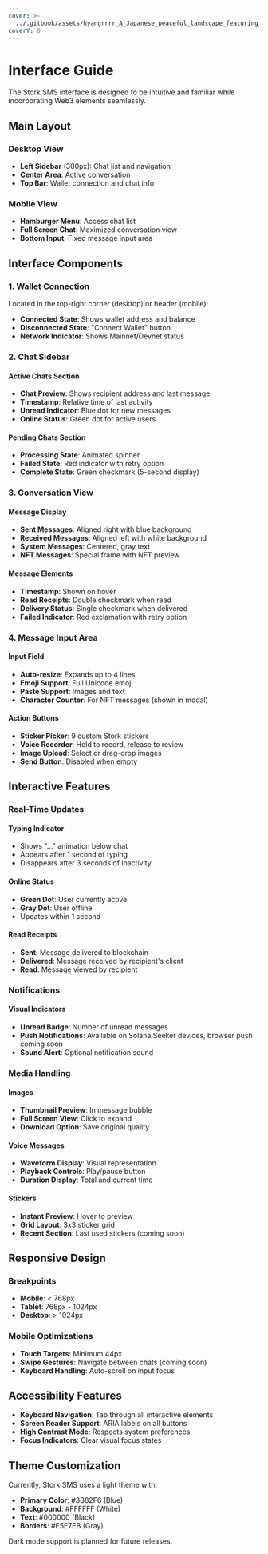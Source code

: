 ```yaml
---
cover: >-
  ../.gitbook/assets/hyangrrrr_A_Japanese_peaceful_landscape_featuring_reeds_in_th_a3a00df0-c3f5-4755-9838-b92c0abb13e2_1.png
coverY: 0
---
```


# Interface Guide

The Stork SMS interface is designed to be intuitive and familiar while incorporating Web3 elements seamlessly.

## Main Layout

### Desktop View

* **Left Sidebar** (300px): Chat list and navigation
* **Center Area**: Active conversation
* **Top Bar**: Wallet connection and chat info

### Mobile View

* **Hamburger Menu**: Access chat list
* **Full Screen Chat**: Maximized conversation view
* **Bottom Input**: Fixed message input area

## Interface Components

### 1. Wallet Connection

Located in the top-right corner (desktop) or header (mobile):

* **Connected State**: Shows wallet address and balance
* **Disconnected State**: "Connect Wallet" button
* **Network Indicator**: Shows Mainnet/Devnet status

### 2. Chat Sidebar

#### Active Chats Section

* **Chat Preview**: Shows recipient address and last message
* **Timestamp**: Relative time of last activity
* **Unread Indicator**: Blue dot for new messages
* **Online Status**: Green dot for active users

#### Pending Chats Section

* **Processing State**: Animated spinner
* **Failed State**: Red indicator with retry option
* **Complete State**: Green checkmark (5-second display)

### 3. Conversation View

#### Message Display

* **Sent Messages**: Aligned right with blue background
* **Received Messages**: Aligned left with white background
* **System Messages**: Centered, gray text
* **NFT Messages**: Special frame with NFT preview

#### Message Elements

* **Timestamp**: Shown on hover
* **Read Receipts**: Double checkmark when read
* **Delivery Status**: Single checkmark when delivered
* **Failed Indicator**: Red exclamation with retry option

### 4. Message Input Area

#### Input Field

* **Auto-resize**: Expands up to 4 lines
* **Emoji Support**: Full Unicode emoji
* **Paste Support**: Images and text
* **Character Counter**: For NFT messages (shown in modal)

#### Action Buttons

* **Sticker Picker**: 9 custom Stork stickers
* **Voice Recorder**: Hold to record, release to review
* **Image Upload**: Select or drag-drop images
* **Send Button**: Disabled when empty

## Interactive Features

### Real-Time Updates

#### Typing Indicator

* Shows "..." animation below chat
* Appears after 1 second of typing
* Disappears after 3 seconds of inactivity

#### Online Status

* **Green Dot**: User currently active
* **Gray Dot**: User offline
* Updates within 1 second

#### Read Receipts

* **Sent**: Message delivered to blockchain
* **Delivered**: Message received by recipient's client
* **Read**: Message viewed by recipient

### Notifications

#### Visual Indicators

* **Unread Badge**: Number of unread messages
* **Push Notifications**: Available on Solana Seeker devices, browser push coming soon
* **Sound Alert**: Optional notification sound

### Media Handling

#### Images

* **Thumbnail Preview**: In message bubble
* **Full Screen View**: Click to expand
* **Download Option**: Save original quality

#### Voice Messages

* **Waveform Display**: Visual representation
* **Playback Controls**: Play/pause button
* **Duration Display**: Total and current time

#### Stickers

* **Instant Preview**: Hover to preview
* **Grid Layout**: 3x3 sticker grid
* **Recent Section**: Last used stickers (coming soon)

## Responsive Design

### Breakpoints

* **Mobile**: < 768px
* **Tablet**: 768px - 1024px
* **Desktop**: > 1024px

### Mobile Optimizations

* **Touch Targets**: Minimum 44px
* **Swipe Gestures**: Navigate between chats (coming soon)
* **Keyboard Handling**: Auto-scroll on input focus

## Accessibility Features

* **Keyboard Navigation**: Tab through all interactive elements
* **Screen Reader Support**: ARIA labels on all buttons
* **High Contrast Mode**: Respects system preferences
* **Focus Indicators**: Clear visual focus states

## Theme Customization

Currently, Stork SMS uses a light theme with:

* **Primary Color**: #3B82F6 (Blue)
* **Background**: #FFFFFF (White)
* **Text**: #000000 (Black)
* **Borders**: #E5E7EB (Gray)

Dark mode support is planned for future releases.
